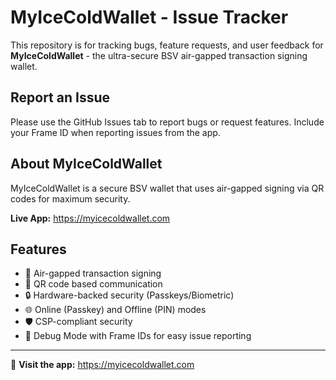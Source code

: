 # MyIceColdWallet - Issue Tracker

This repository is for tracking bugs, feature requests, and user feedback for **MyIceColdWallet** - the ultra-secure BSV air-gapped transaction signing wallet.

## Report an Issue

Please use the GitHub Issues tab to report bugs or request features. Include your Frame ID when reporting issues from the app.

## About MyIceColdWallet

MyIceColdWallet is a secure BSV wallet that uses air-gapped signing via QR codes for maximum security.

**Live App:** https://myicecoldwallet.com

## Features

- 🔐 Air-gapped transaction signing
- 📱 QR code based communication
- 🔒 Hardware-backed security (Passkeys/Biometric)
- 🌐 Online (Passkey) and Offline (PIN) modes
- 🛡️ CSP-compliant security
- 🐛 Debug Mode with Frame IDs for easy issue reporting

---

🚀 **Visit the app:** https://myicecoldwallet.com

